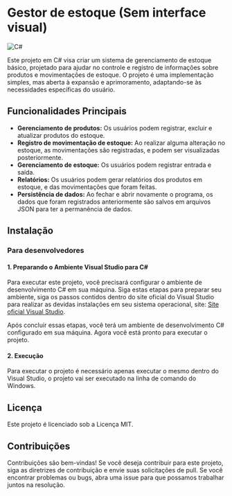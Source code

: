 # Gestor de estoque (Sem interface visual)
![C#](https://img.shields.io/badge/c%23-%23239120.svg?style=for-the-badge&logo=c-sharp&logoColor=white)

Este projeto em C# visa criar um sistema de gerenciamento de estoque básico, projetado para ajudar no controle e registro de informações sobre produtos e movimentações de estoque. O projeto é uma implementação simples, mas aberta à expansão e aprimoramento, adaptando-se às necessidades específicas do usuário.

## Funcionalidades Principais
- **Gerenciamento de produtos:** Os usuários podem registrar, excluir e atualizar produtos do estoque.
- **Registro de movimentação de estoque:** Ao realizar alguma alteração no estoque, as movimentações são registradas, e podem ser visualizadas posteriormente.
- **Gerenciamento de estoque:** Os usuários podem registrar entrada e saída.
- **Relatórios:** Os usuários podem gerar relatórios dos produtos em estoque, e das movimentações que foram feitas.
- **Persistência de dados:** Ao fechar e abrir novamente o programa, os dados que foram registrados anteriormente são salvos em arquivos JSON para ter a permanência de dados. 

## Instalação 
### Para desenvolvedores
#### 1. Preparando o Ambiente Visual Studio para C#
Para executar este projeto, você precisará configurar o ambiente de desenvolvimento C# em sua máquina. Siga estas etapas para preparar seu ambiente, siga os passos contidos dentro do site oficial do Visual Studio para realizar as devidas instalações em seu sistema operacional, site: [Site oficial Visual Studio](https://visualstudio.microsoft.com/pt-br/#vs-section).

Após concluir essas etapas, você terá um ambiente de desenvolvimento C# configurado em sua máquina. Agora você está pronto para executar o projeto.

#### 2. Execução
Para executar o projeto é necessário apenas executar o mesmo dentro do Visual Studio, o projeto vai ser executado na linha de comando do Windows.

## Licença
Este projeto é licenciado sob a Licença MIT.

## Contribuições
Contribuições são bem-vindas! Se você deseja contribuir para este projeto, siga as diretrizes de contribuição e envie suas solicitações de pull. Se você encontrar problemas ou bugs, abra uma issue para que possamos trabalhar juntos na resolução.


